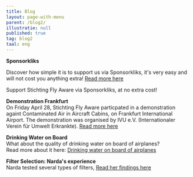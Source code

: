 ```yaml
---
title: Blog
layout: page-with-menu
parent: /blog2/
illustratie: null
published: true
tag: blog2
taal: eng
---
```


**Sponsorkliks**  

Discover how simple it is to support us via Sponsorkliks, it's very easy and will not cost you anything extra! [Read more here](/stichting2/sponsorkliks_eng/)  

Support Stichting Fly Aware via Sponsorkliks, at no extra cost!  

**Demonstration Frankfurt**  
On Friday April 28, Stichting Fly Aware particpated in a demonstration againt Contaminated Air in Aircraft Cabins, on Frankfurt International Airport. The demonstration was organised by IVU e.V. (Internationaler Verein für Umwelt Erkrankte).
[Read more here](/blog2/demo_frankfurt_eng/)

**Drinking Water on Board**  
What about the quality of drinking water on board of airplanes?  
Read more about it here: [Drinking water on board of airplanes](/blog2/drinking_water/)

**Filter Selection: Narda's experience**  
Narda tested several types of filters, [Read her findings here](/blog2/filters-eng/)
